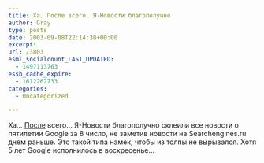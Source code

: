 ```yaml
---
title: Ха… После всего… Я-Новости благополучно
author: Gray
type: posts
date: 2003-09-08T22:14:38+00:00
excerpt:
url: /3803
esml_socialcount_LAST_UPDATED:
  - 1497113763
essb_cache_expire:
  - 1612262733
categories:
  - Uncategorized

---
```








Ха&#8230; <a href="http://news.yandex.ru/yandsearch?cl4url=news.bbc.co.uk/go/newsFeedXML/-/hi/russian/sci/tech/newsid_3089000/3089316.stm" target="_blank">После</a> всего&#8230; Я-Новости благополучно склеили все новости о пятилетии Google за 8 число, не заметив новости на Searchengines.ru днем раньше. Это такой типа намек, чтобы из толпы не вырывался. Хотя 5 лет Google исполнилось в воскресенье&#8230;